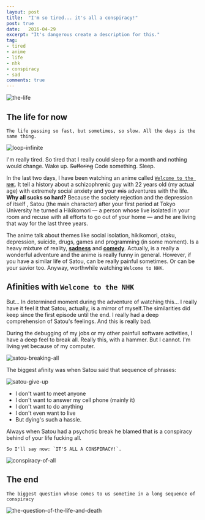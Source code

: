 ```yaml
---
layout: post
title:  "I'm so tired... it's all a conspiracy!"
post: true
date:   2016-04-29
excerpt: "It's dangerous create a description for this."
tag:
- tired
- anime
- life
- nhk
- conspiracy
- sad
comments: true
---
```


![the-life](http://www.animeclick.it/images/serie/WelcometotheNHK/WelcometotheNHK22.jpg)

## The life for now


    The life passing so fast, but sometimes, so slow. All the days is the same thing.

![loop-infinite](http://45.media.tumblr.com/d5a7e8ff619286fd89ab267cd198dc00/tumblr_o6bin5NXAw1rlw4yco1_500.gif)

I'm really tired. So tired that I really could sleep for a month and nothing would change. Wake up. ~~Suffering~~ Code something. Sleep.

In the last two days, I have been watching an anime called [`Welcome to the NHK`](http://myanimelist.net/anime/1210/NHK_ni_Youkoso). It tell a history about a schizophrenic guy with 22 years old (my actual age) with extremely social anxiety and your ~~mis~~ adventures with the life. **Why all sucks so hard?** Because the society rejection and the depression of itself , Satou (the main character) after your first period at Tokyo University he turned a Hikikomori  — a person whose live isolated in your room and recuse with all efforts to go out of your home — and he are living that way for the last three years.

The anime talk about themes like social isolation, hikikomori, otaku, depression, suicide, drugs, games and programming (in some moment). Is a heavy mixture of reality, [**sadness**](https://www.youtube.com/watch?v=_Ei2izPLpHc) and [**comedy**](https://www.youtube.com/watch?v=bkz6504BKng). Actually, is a really a wonderful adventure and the anime is really funny in general. However, if you have a similar life of Satou, can be really painful sometimes. Or can be your savior too. Anyway, worthwhile watching `Welcome to NHK`.

## Afinities with `Welcome to the NHK`

But... In determined moment during the adventure of watching this... I really have it feel it that Satou, actually, is a mirror of myself.The similarities did keep since the first episode until the end. I really had a deep comprehension of Satou's feelings. And this is really bad.

During the debugging of my jobs or my other painfull software activities, I have a deep feel to break all. Really this, with a hammer. But I cannot.
I'm living yet because of my computer.

![satou-breaking-all](http://stream1.gifsoup.com/view4/3641092/welcome-to-the-nhk-o.gif)


The biggest afinity was when Satou said that sequence of phrases:

![satou-give-up](https://45.media.tumblr.com/180dc2dca4e93d28880b9d587a67f2c6/tumblr_n9x20t5NPP1skducxo1_500.gif)

- I don't want to meet anyone
- I don't want to answer my cell phone (mainly it)
- I don't want to do anything
- I don't even want to live
- But dying's such a hassle.

Always when Satou had a psychotic break he blamed that is a conspiracy behind of your life fucking all.


    So I'll say now: `IT'S ALL A CONSPIRACY!`.

![conspiracy-of-all](https://33.media.tumblr.com/a70bf766b25520b79b017065b08e8a0b/tumblr_nvzttiFzDK1sgq8s0o1_500.gif)


## The end


    The biggest question whose comes to us sometime in a long sequence of conspiracy

![the-question-of-the-life-and-death](http://medias.gifboom.com/medias/t_b3cbceb06b9c01328ba0723c91561e03.jpg)